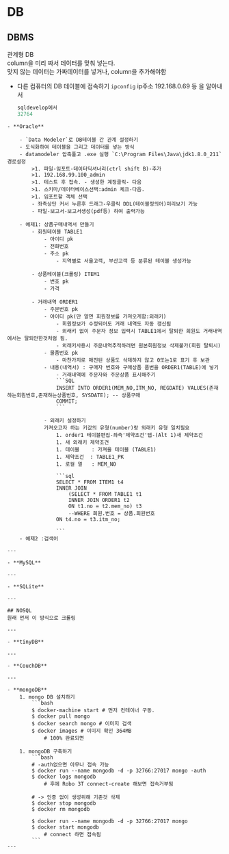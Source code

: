 # DB

## DBMS
관계형 DB  
column을 미리 짜서 데이터를 맞춰 넣는다.  
맞지 않는 데이터는 가짜데이터를 넣거나, column을 추가해야함

- 다른 컴퓨터의 DB 테이블에 접속하기
    `ipconfig`
    ip주소 192.168.0.69 등 을 알아내서
    ```sql
    sqldevelop에서 
    32764

```
- **Oracle**

    - `Data Modeler`로 DB테이블 간 관계 설정하기
    - 도식화하여 테이블을 그리고 데이터를 넣는 방식
    - datamodeler 압축풀고 .exe 실행 `C:\Program Files\Java\jdk1.8.0_211` 경로설정
        >1. 파일-임포트-데이터딕셔너리(ctrl shift B)-추가
        >1. 192.168.99.100_admin
        >1. 테스트 후 접속. - 생성한 계정클릭- 다음
        >1. 스키마/데이터베이스선택:admin 체크-다음. 
        >1. 임포트할 객체 선택
        - 좌측상단 커서 누른후 드래그-우클릭 DDL(테이블정의어)미리보기 가능
        - 파일-보고서-보고서생성(pdf등) 하여 출력가능
    
    - 예제1: 상품구매내역서 만들기
        - 회원테이블 TABLE1
            - 아이디 pk
            - 전화번호
            - 주소 pk
                - 지역별로 서울고객, 부산고객 등 분류된 테이블 생성가능
        
        - 상품테이블(크롤링) ITEM1
            - 번호 pk
            - 가격
            
        - 거래내역 ORDER1
            - 주문번호 pk
            - 아이디 pk(만 알면 회원정보를 가져오게함:외래키)
                - 회원정보가 수정되어도 거래 내역도 자동 갱신됨
                - 외래키 없이 주문자 정보 입력시 TABLE1에서 탈퇴한 회원도 거래내역에서는 탈퇴안한것처럼 됨.
                - 외래키사용시 주문내역추적하려면 원본회원정보 삭제불가(회원 탈퇴시)
            - 물품번호 pk
                - 마찬가지로 매진된 상품도 삭제하지 않고 0또는1로 표기 후 보관
            - 내용(내역서) : 구매자 번호와 구매상품 품번을 ORDER1(TABLE)에 넣기
                - 거래내역에 주문자와 주문상품 표시해주기
                ```SQL
                INSERT INTO ORDER1(MEM_NO,ITM_NO, REGDATE) VALUES(존재하는회원번호,존재하는상품번호, SYSDATE); -- 상품구매
                COMMIT; 
                ```
            
            - 외래키 설정하기  
            가져오고자 하는 키값의 유형(number)랑 외래키 유형 일치필요
                1. order1 테이블편집-좌측'제약조건'텝-(Alt 1)새 제약조건
                1. 새 외래키 제약조건
                1. 테이블    : 가져올 테이블 (TABLE1)
                1. 제약조건  : TABLE1_PK 
                1. 로컬 열   : MEM_NO
            
                ```sql
                SELECT * FROM ITEM1 t4
                INNER JOIN
                    (SELECT * FROM TABLE1 t1
                    INNER JOIN ORDER1 t2
                    ON t1.no = t2.mem_no) t3 
                    --WHERE 회원.번호 = 상품.회원번호
                ON t4.no = t3.itm_no;    

                ```
    - 예제2 :검색어

---

- **MySQL**

---

- **SQLite**

---

## NOSQL
원래 먼저 이 방식으로 크롤링

---

- **tinyDB**

---

- **CouchDB**

---

- **mongoDB**
    1. mongo DB 설치하기
        ```bash
        $ docker-machine start # 먼저 컨테이너 구동.
        $ docker pull mongo
        $ docker search mongo # 이미지 검색
        $ docker images # 이미지 확인 364MB
            # 100% 완료되면
    
    1. mongoDB 구축하기
        ```bash
        # -auth없으면 아무나 접속 가능
        $ docker run --name mongodb -d -p 32766:27017 mongo -auth 
        $ docker logs mongodb
            # 후에 Robo 3T connect-create 해보면 접속거부됨

        # -> 인증 없이 생성위해 기존것 삭제
        $ docker stop mongodb
        $ docker rm mongodb
        
        $ docker run --name mongodb -d -p 32766:27017 mongo
        $ docker start mongodb 
            # connect 하면 접속됨
        ```
---